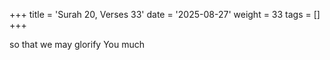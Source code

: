 +++
title = 'Surah 20, Verses 33'
date = '2025-08-27'
weight = 33
tags = []
+++

so that we may glorify You much